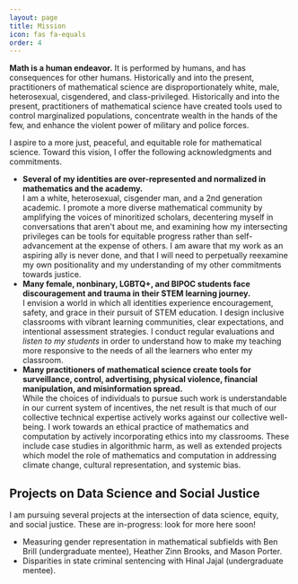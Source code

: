 ```yaml
---
layout: page
title: Mission
icon: fas fa-equals
order: 4
---
```




**Math is a human endeavor.** It is performed by humans, and has consequences for other humans. Historically and into the present, practitioners of mathematical science are disproportionately white, male, heterosexual, cisgendered, and class-privileged. Historically and into the present, practitioners of mathematical science have created tools used to control marginalized populations, concentrate wealth in the hands of the few, and enhance the violent power of military and police forces. 

I aspire to a more just, peaceful, and equitable role for mathematical science.  Toward this vision, I offer the following acknowledgments and commitments. 

- **Several of my identities are over-represented and normalized in mathematics and the academy.** <br>
I am a white, heterosexual, cisgender man, and a 2nd generation academic. I promote a more diverse mathematical community by amplifying the voices of minoritized scholars, decentering myself in conversations that aren't about me, and examining how my intersecting privileges can be tools for equitable progress rather than self-advancement at the expense of others. I am aware that my work as an aspiring ally is never done, and that I will need to perpetually reexamine my own positionality and my understanding of my other commitments towards justice. 
- **Many female, nonbinary, LGBTQ+, and BIPOC students face discouragement and trauma in their STEM learning journey.** <br>
I envision a world in which all identities experience encouragement, safety, and grace in their pursuit of STEM education. I design inclusive classrooms with vibrant learning communities, clear expectations, and intentional assessment strategies. I conduct regular evaluations and *listen to my students* in order to understand how to make my teaching more responsive to the needs of all the learners who enter my classroom. 
- **Many practitioners of mathematical science create tools for surveillance, control, advertising, physical violence, financial manipulation, and misinformation spread.** <br>
While the choices of individuals to pursue such work is understandable in our current system of incentives, the net result is that much of our collective technical expertise actively works against our collective well-being. I work towards an ethical practice of mathematics and computation by actively incorporating ethics into my classrooms. These include case studies in algorithmic harm, as well as extended projects which model the role of mathematics and computation in addressing climate change, cultural representation, and systemic bias. 

## Projects on Data Science and Social Justice

I am pursuing several projects at the intersection of data science, equity, and social justice. These are in-progress: look for more here soon! 

- Measuring gender representation in mathematical subfields with Ben Brill (undergraduate mentee), Heather Zinn Brooks, and Mason Porter. 
- Disparities in state criminal sentencing with Hinal Jajal (undergraduate mentee).  


